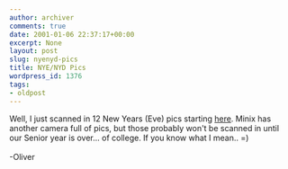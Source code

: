 ```yaml
---
author: archiver
comments: true
date: 2001-01-06 22:37:17+00:00
excerpt: None
layout: post
slug: nyenyd-pics
title: NYE/NYD Pics
wordpress_id: 1376
tags:
- oldpost
---
```


Well, I just scanned in 12 New Years (Eve) pics starting <a href="http://www.oliverweb.com/pics/34/index.shtml">here</a>. Minix has another camera full of pics, but those probably won't be scanned in until our Senior year is over... of college. If you know what I mean.. =)<br /><br />-Oliver